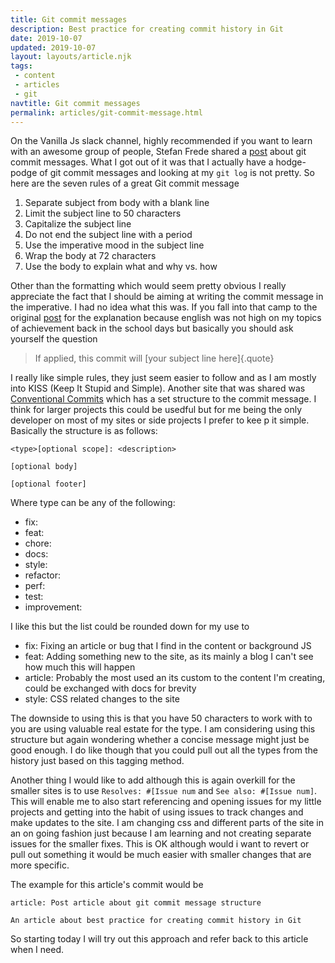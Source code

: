 ```yaml
---
title: Git commit messages
description: Best practice for creating commit history in Git
date: 2019-10-07
updated: 2019-10-07
layout: layouts/article.njk
tags: 
 - content
 - articles
 - git
navtitle: Git commit messages
permalink: articles/git-commit-message.html
---
```

On the Vanilla Js slack channel, highly recommended if you want to learn with an awesome group of people, Stefan Frede shared a [post](https://chris.beams.io/posts/git-commit/) about git commit messages. What I got out of it was that I actually have a hodge-podge of git commit messages and looking at my `git log` is not pretty. So here are the seven rules of a great Git commit message

1. Separate subject from body with a blank line
2. Limit the subject line to 50 characters
3. Capitalize the subject line
4. Do not end the subject line with a period
5. Use the imperative mood in the subject line
6. Wrap the body at 72 characters
7. Use the body to explain what and why vs. how

Other than the formatting which would seem pretty obvious I really appreciate the fact that I should be aiming at writing the commit message in the imperative. I had no idea what this was. If you fall into that camp to the original [post](https://chris.beams.io/posts/git-commit/) for the explanation because english was not high on my topics of achievement back in the school days but basically you should ask yourself the question

> If applied, this commit will [your subject line here]{.quote}

I really like simple rules, they just seem easier to follow and as I am mostly into KISS (Keep It Stupid and Simple). Another site that was shared was [Conventional Commits](https://www.conventionalcommits.org/) which has a set structure to the commit message. I think for larger projects this could be usedful but for me being the only developer on most of my sites or side projects I prefer to kee p it simple. Basically the structure is as follows:

```
<type>[optional scope]: <description>

[optional body]

[optional footer]
```

Where type can be any of the following:
- fix:
- feat:
- chore:
- docs:
- style:
- refactor:
- perf:
- test:
- improvement:

I like this but the list could be rounded down for my use to 
- fix: Fixing an article or bug that I find in the content or background JS
- feat: Adding something new to the site, as its mainly a blog I can't see how much this will happen
- article: Probably the most used an its custom to the content I'm creating, could be exchanged with docs for brevity
- style: CSS related changes to the site

The downside to using this is that you have 50 characters to work with to you are using valuable real estate for the type. I am considering using this structure but again wondering whether a concise message might just be good enough. I do like though that you could pull out all the types from the history just based on this tagging method.

Another thing I would like to add although this is again overkill for the smaller sites is to use `Resolves: #[Issue num` and `See also: #[Issue num]`. This will enable me to also start referencing and opening issues for my little projects and getting into the habit of using issues to track changes and make updates to the site. I am changing css and different parts of the site in an on going fashion just because I am learning and not creating separate issues for the smaller fixes. This is OK although would i want to revert or pull out something it would be much easier with smaller changes that are more specific.

The example for this article's commit would be 

```
article: Post article about git commit message structure

An article about best practice for creating commit history in Git
```

So starting today I will try out this approach and refer back to this article when I need.
